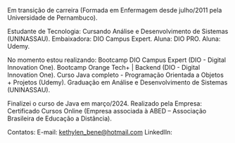 Em transição de carreira (Formada em Enfermagem desde julho/2011 pela Universidade de Pernambuco).

Estudante de Tecnologia:
Cursando Análise e Desenvolvimento de Sistemas (UNINASSAU).
Embaixadora: DIO Campus Expert.
Aluna: DIO PRO.
Aluna: Udemy.

No momento estou realizando:
Bootcamp DIO Campus Expert (DIO - Digital Innovation One).
Bootcamp Orange Tech+ | Backend (DIO - Digital Innovation One).
Curso Java completo - Programação Orientada a Objetos + Projetos (Udemy).
Graduação em Análise e Desenvolvimento de Sistemas (UNINASSAU).

Finalizei o curso de Java em março/2024.
Realizado pela Empresa: Certificado Cursos Online (Empresa associada à ABED – Associação Brasileira de Educação a Distância).

Contatos:
E-mail: kethylen_bene@hotmail.com
LinkedlIn: 

